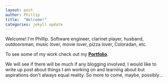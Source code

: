 ```yaml
---
layout: post
author: Phillip
title:  "Welcome!"
categories: jekyll update
---
```



Welcome!
I'm Phillip. Software engineer, clarinet player, husband, outdoorsman, music lover, movie lover, pizza lover, Coloradan, etc.

To see some of my work check out my
<a href="{{ base.url }}/portfolio"><strong>Portfolio</strong></a>.

We will see if there will be much if any blogging involved, I would like to write up post about things I am working on and learning about but aspirations don't always equal reality. So more to come, maybe, possibly...
